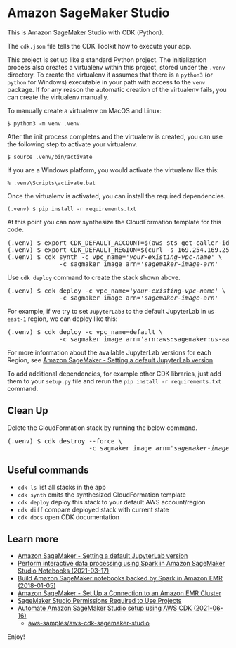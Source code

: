 
# Amazon SageMaker Studio

This is Amazon SageMaker Studio with CDK (Python).

The `cdk.json` file tells the CDK Toolkit how to execute your app.

This project is set up like a standard Python project.  The initialization
process also creates a virtualenv within this project, stored under the `.venv`
directory.  To create the virtualenv it assumes that there is a `python3`
(or `python` for Windows) executable in your path with access to the `venv`
package. If for any reason the automatic creation of the virtualenv fails,
you can create the virtualenv manually.

To manually create a virtualenv on MacOS and Linux:

```
$ python3 -m venv .venv
```

After the init process completes and the virtualenv is created, you can use the following
step to activate your virtualenv.

```
$ source .venv/bin/activate
```

If you are a Windows platform, you would activate the virtualenv like this:

```
% .venv\Scripts\activate.bat
```

Once the virtualenv is activated, you can install the required dependencies.

```
(.venv) $ pip install -r requirements.txt
```

At this point you can now synthesize the CloudFormation template for this code.

<pre>
(.venv) $ export CDK_DEFAULT_ACCOUNT=$(aws sts get-caller-identity --query Account --output text)
(.venv) $ export CDK_DEFAULT_REGION=$(curl -s 169.254.169.254/latest/dynamic/instance-identity/document | jq -r .region)
(.venv) $ cdk synth -c vpc_name='<i>your-existing-vpc-name</i>' \
              -c sagmaker_image_arn='<i>sagemaker-image-arn</i>'
</pre>

Use `cdk deploy` command to create the stack shown above.

<pre>
(.venv) $ cdk deploy -c vpc_name='<i>your-existing-vpc-name</i>' \
              -c sagmaker_image_arn='<i>sagemaker-image-arn</i>'
</pre>

For example, if we try to set `JupyterLab3` to the default JupyterLab in `us-east-1` region, we can deploy like this:
<pre>
(.venv) $ cdk deploy -c vpc_name=default \
              -c sagmaker_image_arn='arn:aws:sagemaker:<i>us-east-1:081325390199:image/jupyter-server-3</i>'
</pre>

For more information about the available JupyterLab versions for each Region, see [Amazon SageMaker - Setting a default JupyterLab version](https://docs.aws.amazon.com/sagemaker/latest/dg/studio-jl.html#studio-jl-set)

To add additional dependencies, for example other CDK libraries, just add
them to your `setup.py` file and rerun the `pip install -r requirements.txt`
command.

## Clean Up

Delete the CloudFormation stack by running the below command.

<pre>
(.venv) $ cdk destroy --force \
                      -c sagmaker_image_arn='<i>sagemaker-image-arn</i>'
</pre>

## Useful commands

 * `cdk ls`          list all stacks in the app
 * `cdk synth`       emits the synthesized CloudFormation template
 * `cdk deploy`      deploy this stack to your default AWS account/region
 * `cdk diff`        compare deployed stack with current state
 * `cdk docs`        open CDK documentation

## Learn more

 * [Amazon SageMaker - Setting a default JupyterLab version](https://docs.aws.amazon.com/sagemaker/latest/dg/studio-jl.html#studio-jl-set)
 * [Perform interactive data processing using Spark in Amazon SageMaker Studio Notebooks (2021-03-17)](https://aws.amazon.com/blogs/machine-learning/amazon-sagemaker-studio-notebooks-backed-by-spark-in-amazon-emr/)
 * [Build Amazon SageMaker notebooks backed by Spark in Amazon EMR (2018-01-05)](https://aws.amazon.com/blogs/machine-learning/build-amazon-sagemaker-notebooks-backed-by-spark-in-amazon-emr/)
 * [Amazon SageMaker - Set Up a Connection to an Amazon EMR Cluster](https://docs.aws.amazon.com/sagemaker/latest/dg/studio-emr.html)
 * [SageMaker Studio Permissions Required to Use Projects](https://docs.aws.amazon.com/sagemaker/latest/dg/sagemaker-projects-studio-updates.html)
 * [Automate Amazon SageMaker Studio setup using AWS CDK (2021-06-16)](https://aws.amazon.com/ko/blogs/machine-learning/automate-amazon-sagemaker-studio-setup-using-aws-cdk/)
   * [aws-samples/aws-cdk-sagemaker-studio](https://github.com/aws-samples/aws-cdk-sagemaker-studio)

Enjoy!
